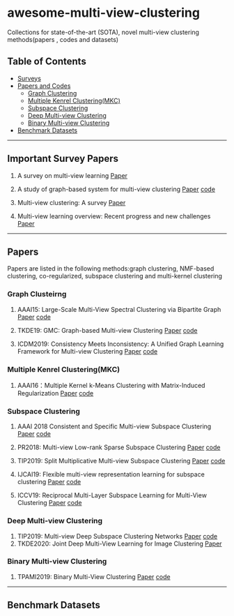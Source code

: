 # awesome-multi-view-clustering
Collections for state-of-the-art (SOTA), novel multi-view clustering methods(papers , codes and datasets)

##  Table of Contents
- [Surveys](#jump1) 
- [Papers and Codes](#jump2)
    - [Graph Clustering](#jump21)
    - [Multiple Kenrel Clustering(MKC)](#jump22)
    - [Subspace Clustering](#jump23)
    - [Deep Multi-view Clustering](#jump24)
    - [Binary Multi-view Clustering](#jump25)
- [Benchmark Datasets](#jump3)

---

##  <span id="jump1">Important Survey Papers </span>
1. A survey on multi-view learning [Paper](https://arxiv.org/pdf/1304.5634)

1. A study of graph-based system for multi-view clustering [Paper](https://www.researchgate.net/profile/Hao_Wang250/publication/328573967_A_study_of_graph-based_system_for_multi-view_clustering/links/5cbff7e5299bf120977adaa6/A-study-of-graph-based-system-for-multi-view-clustering.pdf) [code](https://github.com/cswanghao/gbs)

1. Multi-view clustering: A survey [Paper](https://ieeexplore.ieee.org/iel7/8254253/8336843/08336846.pdf)

1. Multi-view learning overview: Recent progress and new challenges [Paper](https://www.researchgate.net/profile/Shiliang_Sun2/publication/314251895_Multi-view_Learning_Overview_Recent_Progress_and_New_Challenges/links/5def9d8f92851c836470978c/Multi-view-Learning-Overview-Recent-Progress-and-New-Challenges.pdf)

---

## <span id="jump2">Papers </span>
Papers are listed in the following methods:graph clustering, NMF-based clustering, co-regularized, subspace clustering and multi-kernel clustering

### <span id="jump21">Graph Clusteirng</span> 
1. AAAI15: Large-Scale Multi-View Spectral Clustering via Bipartite Graph [Paper](https://www.aaai.org/ocs/index.php/AAAI/AAAI15/paper/download/9641/9937) [code](https://github.com/zzz123xyz/MVSC)

1. TKDE19: GMC: Graph-based Multi-view Clustering [Paper](https://ieeexplore.ieee.org/abstract/document/8662703) [code](https://github.com/cshaowang/gmc)

1. ICDM2019: Consistency Meets Inconsistency: A Unified Graph Learning Framework for Multi-view Clustering [Paper](https://www.researchgate.net/profile/Dong_Huang9/publication/335857675_Consistency_Meets_Inconsistency_A_Unified_Graph_Learning_Framework_for_Multi-view_Clustering/links/5d809ca7458515fca16e3776/Consistency-Meets-Inconsistency-A-Unified-Graph-Learning-Framework-for-Multi-view-Clustering.pdf) [code](https://github.com/youweiliang/ConsistentGraphLearning)


### <span id="jump23">Multiple Kenrel Clustering(MKC)</span> 
1.  AAAI16：Multiple Kernel k-Means Clustering with Matrix-Induced Regularization [Paper](https://www.aaai.org/ocs/index.php/AAAI/AAAI16/paper/viewPDFInterstitial/12115/11819) [code](https://github.com/wangsiwei2010/Multiple-Kernel-k-Means-Clustering-with-Matrix-Induced-Regularization)

### <span id="jump23">Subspace Clustering</span> 
1. AAAI 2018 Consistent and Specific Multi-view Subspace Clustering [Paper](https://github.com/XIAOCHUN-CAS/Academic-Publications/blob/master/Conference/2018_AAAI_Luo.pdf) [code](https://github.com/XIAOCHUN-CAS/Consistent-and-Specific-Multi-View-Subspace-Clustering)

1. PR2018: Multi-view Low-rank Sparse Subspace Clustering [Paper](https://arxiv.org/abs/1708.08732) [code](https://github.com/wangsiwei2010/Multi-view-LRSSC)

1. TIP2019: Split Multiplicative Multi-view Subspace Clustering [Paper](https://www.researchgate.net/publication/333007034_Split_Multiplicative_Multi-view_Subspace_Clustering) [code](https://github.com/joshuaas/SM2SC)

1. IJCAI19: Flexible multi-view representation learning for subspace clustering [Paper](https://www.ijcai.org/Proceedings/2019/0404.pdf) [code](https://github.com/lslrh/FMR)

1. ICCV19: Reciprocal Multi-Layer Subspace Learning for Multi-View Clustering [Paper](http://openaccess.thecvf.com/content_ICCV_2019/papers/Li_Reciprocal_Multi-Layer_Subspace_Learning_for_Multi-View_Clustering_ICCV_2019_paper.pdf) [code](https://github.com/lslrh/RMSL)


### <span id="jump24">Deep Multi-view Clustering</span> 
1. TIP2019: Multi-view Deep Subspace Clustering Networks [Paper](https://arxiv.org/abs/1908.01978) [code](https://github.com/huybery/MvDSCN)
1. TKDE2020: Joint Deep Multi-View Learning for Image Clustering [Paper](https://ieeexplore.ieee.org/abstract/document/8999493/)

### <span id="jump25">Binary Multi-view Clustering</span> 
1. TPAMI2019: Binary Multi-View Clustering [Paper](http://cfm.uestc.edu.cn/~fshen/TPAMI-BMVC_Final.pdf) [code](https://github.com/DarrenZZhang/BMVC)


---

## <span id="jump3">Benchmark Datasets</span>